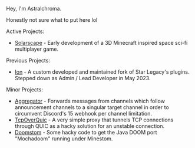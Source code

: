 Hey, I'm Astralchroma.

Honestly not sure what to put here lol

Active Projects:
- [Solarscape](https://solarscape.astralchroma.dev/) - Early development of a 3D Minecraft inspired space sci-fi multiplayer game. 

Previous Projects:
- [Ion](https://github.com/HorizonsEndMC/Ion) - A custom developed and maintained fork of Star Legacy's plugins. Stepped down as Admin / Lead Developer in May 2023.

Minor Projects:
- [Aggregator](https://github.com/Astralchroma/Aggregator) - Forwards messages from channels which follow announcement channels to a singular target channel in order to circumvent Discord's 15 webhook per channel limitation.
- [TcpOverQuic](https://github.com/Astralchroma/TcpOverQuic) - A very simple proxy that tunnels TCP connections through QUIC as a hacky solution for an unstable connection.
- [Doomstom](https://github.com/Astralchroma/Doomstom) - Some hacky code to get the Java DOOM port "Mochadoom" running under Minestom.
